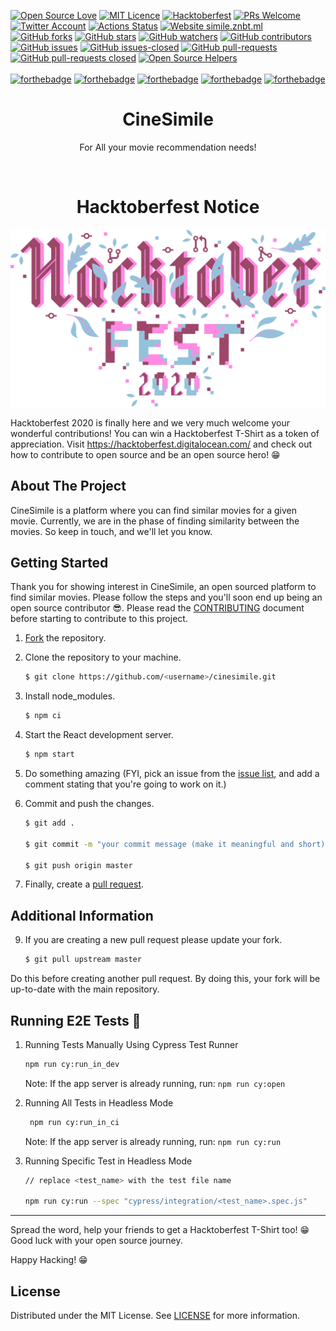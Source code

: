 [![Open Source Love](https://badges.frapsoft.com/os/v1/open-source.png?v=103)](https://github.com/ellerbrock/open-source-badges/)
[![MIT Licence](https://badges.frapsoft.com/os/mit/mit.png?v=103)](https://opensource.org/licenses/mit-license.php)
[![Hacktoberfest](https://badgen.net/badge/hacktoberfest/friendly/pink)](CONTRIBUTING.md)
[![PRs Welcome](https://img.shields.io/badge/PRs-welcome-brightgreen.svg?style=flat-square)](http://makeapullrequest.com)
[![Twitter Account](https://badgen.net/twitter/follow/Niweera?label=twitter)](https://twitter.com/Niweera)
[![Actions Status](https://github.com/Niweera/cinesimile/workflows/CI%2FCD/badge.svg)](https://github.com/Niweera/cinesimile/actions)
[![Website simile.znbt.ml](https://img.shields.io/website-up-down-green-red/https/znbt.ml.svg)](https://simile.znbt.ml/)
[![GitHub forks](https://img.shields.io/github/forks/Niweera/cinesimile.svg?style=social&label=Fork)](https://GitHub.com/Niweera/cinesimile/network/)
[![GitHub stars](https://img.shields.io/github/stars/Niweera/cinesimile.svg?style=social&label=Star)](https://GitHub.com/Niweera/cinesimile/stargazers/)
[![GitHub watchers](https://img.shields.io/github/watchers/Niweera/cinesimile.svg?style=social&label=Watch&maxAge=2592000)](https://GitHub.com/Niweera/cinesimile/watchers/)
[![GitHub contributors](https://img.shields.io/github/contributors/Niweera/cinesimile.svg)](https://GitHub.com/Niweera/cinesimile/graphs/contributors/)
[![GitHub issues](https://img.shields.io/github/issues/Niweera/cinesimile.svg)](https://GitHub.com/Niweera/cinesimile/issues/)
[![GitHub issues-closed](https://img.shields.io/github/issues-closed/Niweera/cinesimile.svg)](https://GitHub.com/Niweera/cinesimile/issues?q=is%3Aissue+is%3Aclosed)
[![GitHub pull-requests](https://img.shields.io/github/issues-pr/Niweera/cinesimile.svg)](https://GitHub.com/Niweera/cinesimile/pulls/)
[![GitHub pull-requests closed](https://img.shields.io/github/issues-pr-closed/Niweera/cinesimile.svg)](https://GitHub.com/Niweera/cinesimile/pulls/)
[![Open Source Helpers](https://www.codetriage.com/niweera/cinesimile/badges/users.svg)](https://www.codetriage.com/niweera/cinesimile)
<br><br>
[![forthebadge](https://forthebadge.com/images/badges/built-with-love.svg)](https://simile.znbt.ml/)
[![forthebadge](https://forthebadge.com/images/badges/made-with-javascript.svg)](https://simile.znbt.ml/)
[![forthebadge](https://forthebadge.com/images/badges/you-didnt-ask-for-this.svg)](https://simile.znbt.ml/)
[![forthebadge](https://forthebadge.com/images/badges/winter-is-coming.svg)](https://simile.znbt.ml/)
[![forthebadge](https://forthebadge.com/images/badges/check-it-out.svg)](https://simile.znbt.ml/)

<h1 align="center"> CineSimile </h1>
<p align="center"> For All your movie recommendation needs! </p>
<br>

<h1 align="center"> Hacktoberfest Notice </h1>

![image](./hf.svg)

Hacktoberfest 2020 is finally here and we very much welcome your wonderful contributions! You can win a Hacktoberfest T-Shirt as a token of appreciation. Visit https://hacktoberfest.digitalocean.com/ and check out how to contribute to open source and be an open source hero! 😁

## About The Project

CineSimile is a platform where you can find similar movies for a given movie. Currently, we are in the phase of finding similarity between the movies. So keep in touch, and we'll let you know.

## Getting Started

Thank you for showing interest in CineSimile, an open sourced platform to find similar movies. Please follow the steps and you'll soon end up being an open source contributor 😎. Please read the [CONTRIBUTING](https://github.com/Niweera/cinesimile/blob/master/CONTRIBUTING.md) document before starting to contribute to this project.

1. [Fork](https://github.com/Niweera/cinesimile/fork) the repository.

2. Clone the repository to your machine.

   ```bash
   $ git clone https://github.com/<username>/cinesimile.git
   ```

3. Install node_modules.

   ```bash
   $ npm ci
   ```

4. Start the React development server.

   ```bash
   $ npm start
   ```

5. Do something amazing (FYI, pick an issue from the [issue list](https://github.com/Niweera/cinesimile/issues), and add a comment stating that you're going to work on it.)

6. Commit and push the changes.

   ```bash
   $ git add .

   $ git commit -m "your commit message (make it meaningful and short)"

   $ git push origin master
   ```

7. Finally, create a [pull request](https://www.youtube.com/watch?v=OHV64qh-uyY).

## Additional Information

9. If you are creating a new pull request please update your fork.

   ```bash
   $ git pull upstream master
   ```

Do this before creating another pull request. By doing this, your fork will be up-to-date with the main repository.

## Running E2E Tests 🧪

1.  Running Tests Manually Using Cypress Test Runner

    ```bash
    npm run cy:run_in_dev
    ```

    Note: If the app server is already running, run: `npm run cy:open`

2.  Running All Tests in Headless Mode

    ```bash
     npm run cy:run_in_ci
    ```

    Note: If the app server is already running, run: `npm run cy:run`

3.  Running Specific Test in Headless Mode

    ```bash
    // replace <test_name> with the test file name

    npm run cy:run --spec "cypress/integration/<test_name>.spec.js"
    ```

<hr>

Spread the word, help your friends to get a Hacktoberfest T-Shirt too! 😁
<br>
Good luck with your open source journey.

Happy Hacking! 😁

## License

Distributed under the MIT License. See [LICENSE](https://github.com/Niweera/cinesimile/blob/master/LICENSE) for more information.
